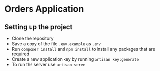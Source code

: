 # Orders Application

## Setting up the project

- Clone the repository
- Save a copy of the file `.env.example` as `.env`
- Run `composer install` and `npm install` to install any packages that are required
- Create a new application key by running `artisan key:generate`
- To run the server use `artisan serve`